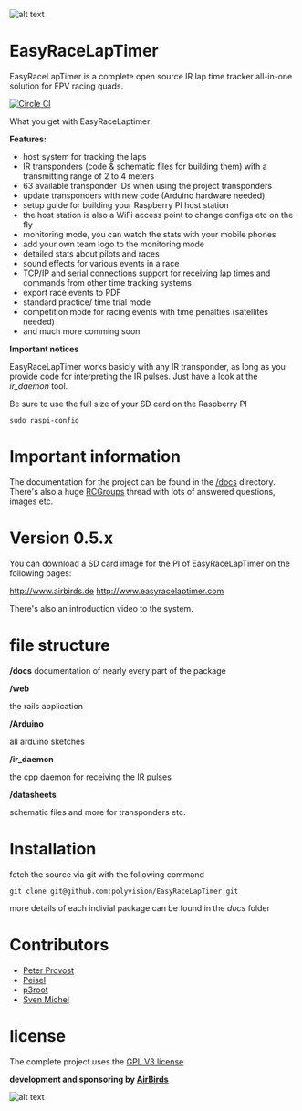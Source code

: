 ![alt text](http://www.easyracelaptimer.com/wp-content/uploads/2016/01/easy_race_lap_timer_logo-1.png "EasyRaceLapTimer")

# EasyRaceLapTimer

EasyRaceLapTimer is a complete open source IR lap time tracker all-in-one solution for FPV racing quads.

[![Circle CI](https://circleci.com/gh/polyvision/EasyRaceLapTimer.svg?style=svg)](https://circleci.com/gh/polyvision/EasyRaceLapTimer)

What you get with EasyRaceLaptimer:

**Features:**

* host system for tracking the laps
* IR transponders (code & schematic files for building them) with a transmitting range of 2 to 4 meters
* 63 available transponder IDs when using the project transponders
* update transponders with new code (Arduino hardware needed)
* setup guide for building your Raspberry PI host station
* the host station is also a WiFi access point to change configs etc on the fly
* monitoring mode, you can watch the stats with your mobile phones
* add your own team logo to the monitoring mode
* detailed stats about pilots and races
* sound effects for various events in a race
* TCP/IP and serial connections support for receiving lap times and commands from other time tracking systems
* export race events to PDF
* standard practice/ time trial mode
* competition mode for racing events with time penalties (satellites needed)
* and much more comming soon

**Important notices**

EasyRaceLapTimer works basicly with any IR transponder, as long as you provide code for interpreting the IR pulses. Just have a look at the *ir_daemon* tool.

Be sure to use the full size of your SD card on the Raspberry PI

    sudo raspi-config

# Important information

The documentation for the project can be found in the [/docs](https://github.com/polyvision/EasyRaceLapTimer/tree/master/docs) directory.
There's also a huge [RCGroups](http://www.rcgroups.com/forums/showthread.php?t=2538917) thread with lots of answered questions, images etc.

# Version 0.5.x

You can download a SD card image for the PI of EasyRaceLapTimer on the following pages:

http://www.airbirds.de
http://www.easyracelaptimer.com

There's also an introduction video to the system.

# file structure

**/docs**
  documentation of nearly every part of the package

**/web**

the rails application

**/Arduino**

all arduino sketches

**/ir_daemon**

the cpp daemon for receiving the IR pulses

**/datasheets**

schematic files and more for transponders etc.


# Installation

fetch the source via git with the following command

    git clone git@github.com:polyvision/EasyRaceLapTimer.git

more details of each indivial package can be found in the *docs* folder


# Contributors
 * [Peter Provost](https://github.com/PProvost)
 * [Peisel](https://github.com/peisel)
 * [p3root](https://github.com/p3root)
 * [Sven Michel](https://github.com/svenmichel)

# license

The complete project uses the [GPL V3 license](http://www.gnu.org/licenses/gpl-3.0.de.html)

**development and sponsoring by [AirBirds](http://www.airbirds.de)**

![alt text](http://www.airbirds.de/wp-content/uploads/2015/08/airbirds_weblogo_200.png "Logo Title Text 1")
